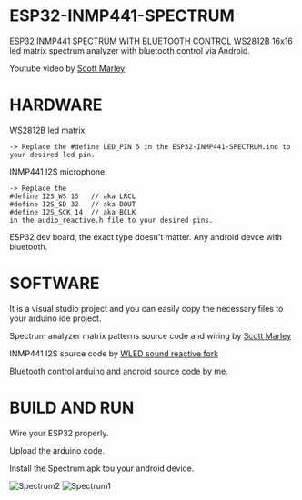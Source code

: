 # ESP32-INMP441-SPECTRUM
ESP32 INMP441 SPECTRUM WITH BLUETOOTH CONTROL
WS2812B 16x16 led matrix spectrum analyzer with bluetooth control via Android.

Youtube video by [Scott Marley](https://www.youtube.com/watch?v=9PEjvFkdpIE)

# HARDWARE
WS2812B led matrix.

    -> Replace the #define LED_PIN 5 in the ESP32-INMP441-SPECTRUM.ino to your desired led pin.
INMP441 I2S microphone.

    -> Replace the
    #define I2S_WS 15   // aka LRCL
    #define I2S_SD 32   // aka DOUT
    #define I2S_SCK 14  // aka BCLK
    in the audio_reactive.h file to your desired pins.
ESP32 dev board, the exact type doesn't matter.
Any android devce with bluetooth.

# SOFTWARE
It is a visual studio project and you can easily copy the necessary files to your arduino ide project.

Spectrum analyzer matrix patterns source code and wiring by [Scott Marley](https://github.com/s-marley/ESP32-INMP441-Matrix-VU)

INMP441 I2S source code by [WLED sound reactive fork](https://github.com/atuline/WLED)

Bluetooth control arduino and android source code by me.

# BUILD AND RUN
Wire your ESP32 properly.

Upload the arduino code.

Install the Spectrum.apk tou your android device.

![Spectrum2](https://user-images.githubusercontent.com/61933721/123284117-ac32ba80-d514-11eb-8535-3f3880f1a3d9.png)
![Spectrum1](https://user-images.githubusercontent.com/61933721/123284133-afc64180-d514-11eb-88a6-4419e1215f16.png)


